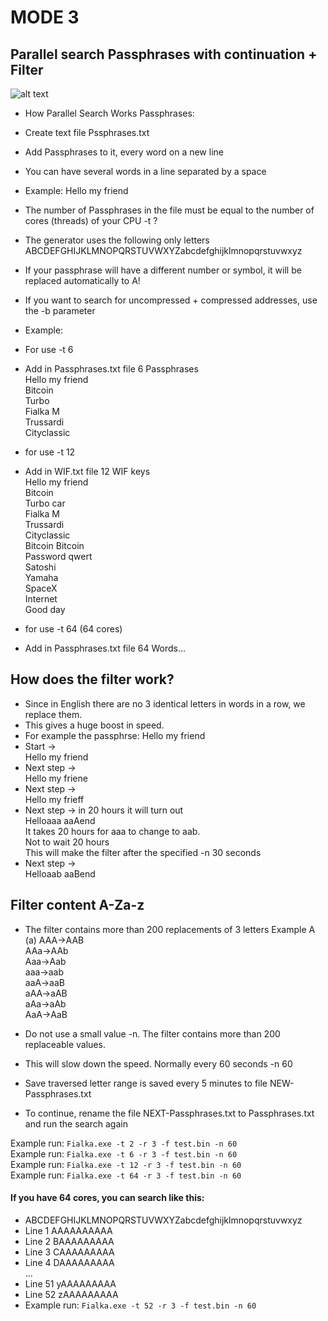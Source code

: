 # MODE 3
## Parallel search Passphrases with continuation + Filter
![alt text](https://raw.githubusercontent.com/phrutis/Fialka/main/Others/img/rotors.jpg "Fialka M-125")
- How Parallel Search Works Passphrases:
- Create text file Pssphrases.txt
- Add Passphrases to it, every word on a new line
- You can have several words in a line separated by a space
- Example: Hello my friend
- The number of Passphrases in the file must be equal to the number of cores (threads) of your CPU -t ?
- The generator uses the following only letters ABCDEFGHIJKLMNOPQRSTUVWXYZabcdefghijklmnopqrstuvwxyz
- If your passphrase will have a different number or symbol, it will be replaced automatically tо A! 
- If you want to search for uncompressed + compressed addresses, use the -b parameter

- Example:
- For use -t 6</br>
- Add in Passphrases.txt file 6 Passphrases</br>
Hello my friend</br>
Bitcoin</br>
Turbo</br>
Fialka M</br>
Trussardi</br>
Cityclassic</br>

- for use -t 12 </br>
- Add in WIF.txt file 12 WIF keys</br>
Hello my friend</br>
Bitcoin</br>
Turbo car</br>
Fialka M</br>
Trussardi</br>
Cityclassic</br>
Bitcoin Bitcoin</br>
Password qwert</br>
Satoshi</br>
Yamaha</br>
SpaceX</br>
Internet</br>
Good day</br>

- for use -t 64 (64 cores)</br>
- Add in Passphrases.txt file 64 Words...</br>


## How does the filter work? 
- Since in English there are no 3 identical letters in words in a row, we replace them.
- This gives a huge boost in speed.
- For example the passphrse: Hello my friend</br>
- Start -></br>
Hello my friend </br>
- Next step -></br>
Hello my friene </br>
- Next step -></br>
Hello my frieff </br> 
- Next step -> in 20 hours it will turn out </br>
Helloaaa aaAend </br>
It takes 20 hours for aaa to change to aab.</br>
Not to wait 20 hours</br>
This will make the filter after the specified -n 30 seconds</br>
- Next step -></br>
Helloaab aaBend
## Filter content A-Za-z
- The filter contains more than 200 replacements of 3 letters
Example A (a)
AAA->AAB</br>
AAa->AAb</br>
Aaa->Aab</br>
aaa->aab</br>
aaA->aaB</br>
aAA->aAB</br>
aAa->aAb</br>
AaA->AaB</br>
- Do not use a small value -n. The filter contains more than 200 replaceable values. 
- This will slow down the speed. Normally every 60 seconds -n 60 

- Save traversed letter range is saved every 5 minutes to file NEW-Passphrases.txt 
- To continue, rename the file NEXT-Passphrases.txt to Passphrases.txt and run the search again </br>

Example run: ```Fialka.exe -t 2 -r 3 -f test.bin -n 60``` </br>
Example run: ```Fialka.exe -t 6 -r 3 -f test.bin -n 60``` </br>
Example run: ```Fialka.exe -t 12 -r 3 -f test.bin -n 60``` </br>
Example run: ```Fialka.exe -t 64 -r 3 -f test.bin -n 60``` </br>

#### If you have 64 cores, you can search like this: </br>
- ABCDEFGHIJKLMNOPQRSTUVWXYZabcdefghijklmnopqrstuvwxyz </br>
- Line 1 AAAAAAAAAA </br>
- Line 2 BAAAAAAAAA </br>
- Line 3 CAAAAAAAAA </br>
- Line 4 DAAAAAAAAA </br>
... </br>
- Line 51 yAAAAAAAAA </br>
- Line 52 zAAAAAAAAA </br>
- Example run: ```Fialka.exe -t 52 -r 3 -f test.bin -n 60``` </br>

